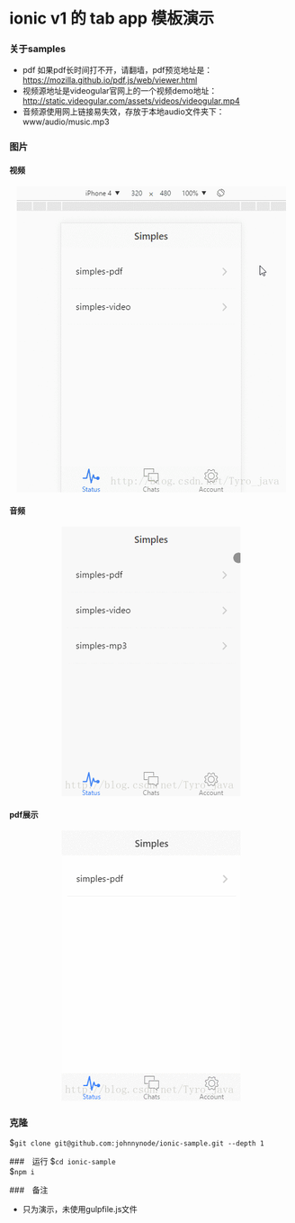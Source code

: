 # ionic v1 的 tab app 模板演示

### 关于samples
- pdf 如果pdf长时间打不开，请翻墙，pdf预览地址是：https://mozilla.github.io/pdf.js/web/viewer.html
- 视频源地址是videogular官网上的一个视频demo地址：http://static.videogular.com/assets/videos/videogular.mp4
- 音频源使用网上链接易失效，存放于本地audio文件夹下：www/audio/music.mp3

### 图片
#### 视频
<div align=center>
  <img src="pic/video.gif"/>
</div>

#### 音频
<div align=center>
  <img src="pic/audio.gif"/>
</div>

#### pdf展示
<div align=center>
  <img src="pic/pdf.gif"/>
</div>

### 克隆
$`git clone git@github.com:johnnynode/ionic-sample.git --depth 1`

###　运行
$`cd ionic-sample` <br>
$`npm i`

###　备注
- 只为演示，未使用gulpfile.js文件